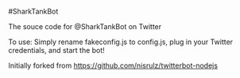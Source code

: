 #SharkTankBot

The souce code for @SharkTankBot on Twitter

To use:
Simply rename fakeconfig.js to config.js, plug in your Twitter credentials, and start the bot!




Initially forked from https://github.com/nisrulz/twitterbot-nodejs
